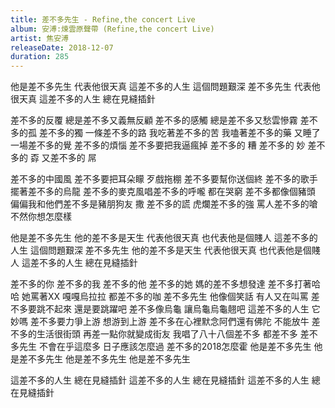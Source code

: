 ```yaml
---
title: 差不多先生 - Refine,the concert Live
album: 安溥:煉雲原聲帶 (Refine,the concert Live)
artist: 焦安溥
releaseDate: 2018-12-07
duration: 285
---
```

他是差不多先生 代表他很天真
這差不多的人生 這個問題艱深
差不多先生 代表他很天真
這差不多的人生 總在見縫插針

差不多的反覆 總是差不多又義無反顧
差不多的感觸 總是差不多又愁雲慘霧
差不多的孤 差不多的獨
一條差不多的路 我吃著差不多的苦
我嗑著差不多的藥 又睡了一場差不多的覺
差不多的煩惱 差不多要把我逼瘋掉
差不多的 糟 差不多的 妙
差不多的 孬 又差不多的 屌

差不多的中國風 差不多要把耳朵矇
歹戲拖棚 差不多要幫你送個終
差不多的歌手擺著差不多的烏龍
差不多的麥克風唱差不多的呼嚨
都在哭窮 差不多都像個豬頭
偏偏我和他們差不多是豬朋狗友
撒 差不多的謊 虎爛差不多的強
罵人差不多的嗆 不然你想怎麼樣

他是差不多先生 他的差不多是天生
代表他很天真 也代表他是個賤人
這差不多的人生 這個問題艱深
差不多先生 他的差不多是天生
代表他很天真 也代表他是個賤人
這差不多的人生 總在見縫插針

差不多的你 差不多的我
差不多的他 差不多的她
媽的差不多想發達 差不多打著哈哈
她罵著XX 嘎嘎烏拉拉 都差不多的咖
差不多先生 他像個笑話 有人又在叫罵
差不多要跳不起來 還是要跳躍吧
差不多像烏龜 讓烏龜烏龜翹吧
這差不多的人生 它妙嗎
差不多要力爭上游 想游到上游
差不多在心裡默念阿們還有佛陀 不能放牛
差不多的生活很街頭 再差一點你就變成街友
我唱了八十八個差不多 都差不多
差不多先生 不會在乎這麼多
日子應該怎麼過 差不多的2018怎麼霍
他是差不多先生
他是差不多先生
他是差不多先生
他是差不多先生

這差不多的人生 總在見縫插針
這差不多的人生 總在見縫插針
這差不多的人生 總在見縫插針